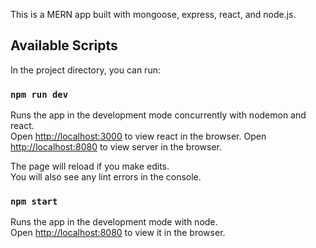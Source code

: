 This is a MERN app built with mongoose, express, react, and node.js.

## Available Scripts

In the project directory, you can run:

### `npm run dev`

Runs the app in the development mode concurrently with nodemon and react.<br />
Open [http://localhost:3000](http://localhost:3000) to view react in the browser.
Open [http://localhost:8080](http://localhost:8080) to view server in the browser.

The page will reload if you make edits.<br />
You will also see any lint errors in the console.

### `npm start`

Runs the app in the development mode with node.<br />
Open [http://localhost:8080](http://localhost:8080) to view it in the browser.

